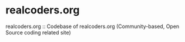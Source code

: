 # realcoders.org
realcoders.org :: Codebase of realcoders.org (Community-based, Open Source coding related site)
